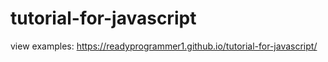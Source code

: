 # tutorial-for-javascript
view examples: https://readyprogrammer1.github.io/tutorial-for-javascript/

